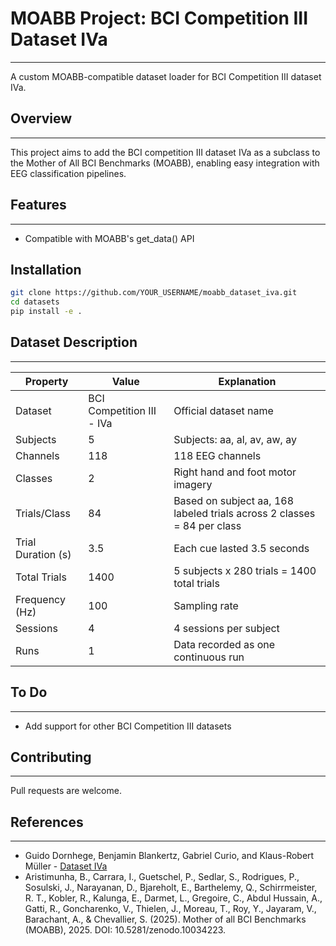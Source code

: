 # MOABB Project: BCI Competition III Dataset IVa
___
A custom MOABB-compatible dataset loader for BCI Competition III dataset IVa.

## Overview 
___
This project aims to add the BCI competition III dataset IVa as a subclass
to the Mother of All BCI Benchmarks (MOABB), enabling easy integration
with EEG classification pipelines. 

## Features
___
- Compatible with MOABB's get_data() API

## Installation
```bash
git clone https://github.com/YOUR_USERNAME/moabb_dataset_iva.git
cd datasets
pip install -e .
```

## Dataset Description
___
| Property           | Value                     | Explanation                                                             |
|--------------------|---------------------------|-------------------------------------------------------------------------|
| Dataset            | BCI Competition III - IVa | Official dataset name                                                   |
| Subjects           | 5                         | Subjects: aa, al, av, aw, ay                                            |
| Channels           | 118                       | 118 EEG channels                                                        |
| Classes            | 2                         | Right hand and foot motor imagery                                       |
| Trials/Class       | 84                        | Based on subject aa, 168 labeled trials across 2 classes = 84 per class |
| Trial Duration (s) | 3.5                       | Each cue lasted 3.5 seconds                                             |
| Total Trials       | 1400                      | 5 subjects x 280 trials = 1400 total trials                             |
| Frequency (Hz)     | 100                       | Sampling rate                                                           |
| Sessions           | 4                         | 4 sessions per subject                                                  |
| Runs               | 1                         | Data recorded as one continuous run                                     |

## To Do
___
- Add support for other BCI Competition III datasets

## Contributing
___
Pull requests are welcome.

## References
___
- Guido Dornhege, Benjamin Blankertz, Gabriel Curio, and Klaus-Robert Müller - [Dataset IVa](https://www.bbci.de/competition/iii/desc_IVa.html)
- Aristimunha, B., Carrara, I., Guetschel, P., Sedlar, S., Rodrigues, P., Sosulski, J., Narayanan, D., Bjareholt, E., Barthelemy, Q., Schirrmeister, R. T., Kobler, R., Kalunga, E., Darmet, L., Gregoire, C., Abdul Hussain, A., Gatti, R., Goncharenko, V., Thielen, J., Moreau, T., Roy, Y., Jayaram, V., Barachant, A., & Chevallier, S. (2025).
Mother of all BCI Benchmarks (MOABB), 2025. DOI: 10.5281/zenodo.10034223.

